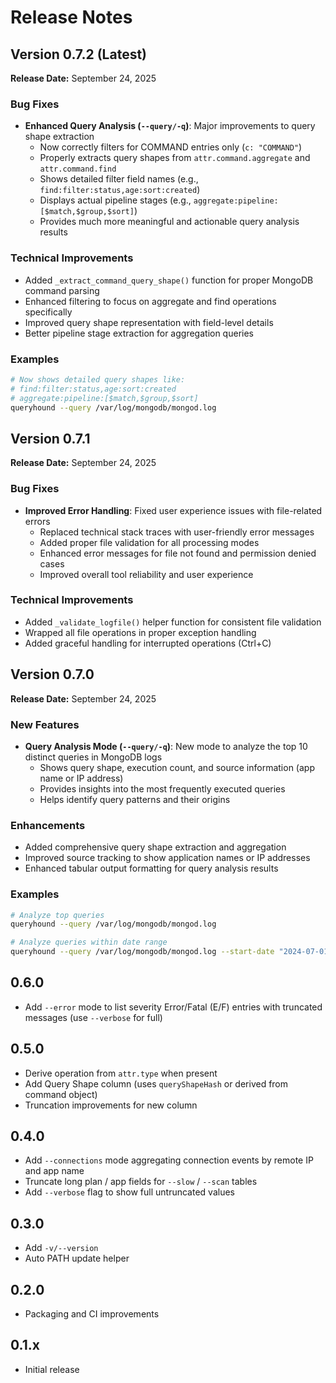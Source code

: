 # Release Notes

## Version 0.7.2 (Latest)

**Release Date:** September 24, 2025

### Bug Fixes

- **Enhanced Query Analysis (`--query/-q`)**: Major improvements to query shape extraction
  - Now correctly filters for COMMAND entries only (`c: "COMMAND"`)
  - Properly extracts query shapes from `attr.command.aggregate` and `attr.command.find`
  - Shows detailed filter field names (e.g., `find:filter:status,age:sort:created`)
  - Displays actual pipeline stages (e.g., `aggregate:pipeline:[$match,$group,$sort]`)
  - Provides much more meaningful and actionable query analysis results

### Technical Improvements

- Added `_extract_command_query_shape()` function for proper MongoDB command parsing
- Enhanced filtering to focus on aggregate and find operations specifically
- Improved query shape representation with field-level details
- Better pipeline stage extraction for aggregation queries

### Examples

```bash
# Now shows detailed query shapes like:
# find:filter:status,age:sort:created
# aggregate:pipeline:[$match,$group,$sort]
queryhound --query /var/log/mongodb/mongod.log
```

## Version 0.7.1

**Release Date:** September 24, 2025

### Bug Fixes

- **Improved Error Handling**: Fixed user experience issues with file-related errors
  - Replaced technical stack traces with user-friendly error messages
  - Added proper file validation for all processing modes
  - Enhanced error messages for file not found and permission denied cases
  - Improved overall tool reliability and user experience

### Technical Improvements

- Added `_validate_logfile()` helper function for consistent file validation
- Wrapped all file operations in proper exception handling
- Added graceful handling for interrupted operations (Ctrl+C)

## Version 0.7.0

**Release Date:** September 24, 2025

### New Features

- **Query Analysis Mode (`--query/-q`)**: New mode to analyze the top 10 distinct queries in MongoDB logs
  - Shows query shape, execution count, and source information (app name or IP address)
  - Provides insights into the most frequently executed queries
  - Helps identify query patterns and their origins

### Enhancements

- Added comprehensive query shape extraction and aggregation
- Improved source tracking to show application names or IP addresses
- Enhanced tabular output formatting for query analysis results

### Examples

```bash
# Analyze top queries
queryhound --query /var/log/mongodb/mongod.log

# Analyze queries within date range
queryhound --query /var/log/mongodb/mongod.log --start-date "2024-07-01" --end-date "2024-07-31"
```

## 0.6.0

- Add `--error` mode to list severity Error/Fatal (E/F) entries with truncated messages (use `--verbose` for full)

## 0.5.0

- Derive operation from `attr.type` when present
- Add Query Shape column (uses `queryShapeHash` or derived from command object)
- Truncation improvements for new column

## 0.4.0

- Add `--connections` mode aggregating connection events by remote IP and app name
- Truncate long plan / app fields for `--slow` / `--scan` tables
- Add `--verbose` flag to show full untruncated values

## 0.3.0

- Add `-v/--version`
- Auto PATH update helper

## 0.2.0

- Packaging and CI improvements

## 0.1.x

- Initial release
